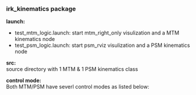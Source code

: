 ### irk_kinematics package

**launch:**  
 - test\_mtm\_logic.launch: start mtm\_right\_only visulization and a MTM kinematics node  
 - test\_psm\_logic.launch: start psm\_rviz visulization and a PSM kinematics node  
   
**src:**    
source directory with 1 MTM & 1 PSM kinematics class 
   
**control mode:**  
Both MTM/PSM have severl control modes as listed below:
